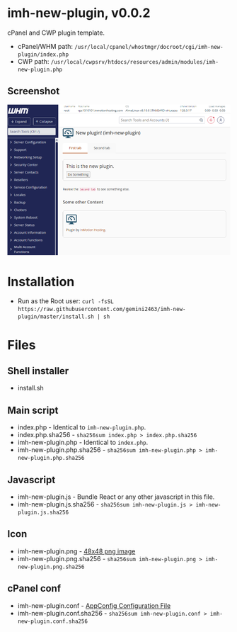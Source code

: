 # imh-new-plugin, v0.0.2

cPanel and CWP plugin template.

- cPanel/WHM path: `/usr/local/cpanel/whostmgr/docroot/cgi/imh-new-plugin/index.php`
- CWP path: `/usr/local/cwpsrv/htdocs/resources/admin/modules/imh-new-plugin.php`

## Screenshot

![Screenshot](whm-plugin.png)

# Installation

- Run as the Root user: `curl -fsSL https://raw.githubusercontent.com/gemini2463/imh-new-plugin/master/install.sh | sh`

# Files

## Shell installer

- install.sh

## Main script

- index.php - Identical to `imh-new-plugin.php`.
- index.php.sha256 - `sha256sum index.php > index.php.sha256`
- imh-new-plugin.php - Identical to `index.php`.
- imh-new-plugin.php.sha256 - `sha256sum imh-new-plugin.php > imh-new-plugin.php.sha256`

## Javascript

- imh-new-plugin.js - Bundle React or any other javascript in this file.
- imh-new-plugin.js.sha256 - `sha256sum imh-new-plugin.js > imh-new-plugin.js.sha256`

## Icon

- imh-new-plugin.png - [48x48 png image](https://api.docs.cpanel.net/guides/guide-to-whm-plugins/guide-to-whm-plugins-plugin-files/#icons)
- imh-new-plugin.png.sha256 - `sha256sum imh-new-plugin.png > imh-new-plugin.png.sha256`

## cPanel conf
- imh-new-plugin.conf - [AppConfig Configuration File](https://api.docs.cpanel.net/guides/guide-to-whm-plugins/guide-to-whm-plugins-appconfig-configuration-file)
- imh-new-plugin.conf.sha256 - `sha256sum imh-new-plugin.conf > imh-new-plugin.conf.sha256`